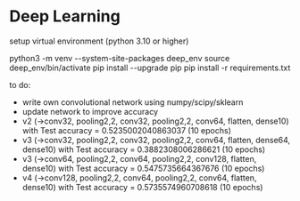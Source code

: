 # Deep Learning
setup virtual environment (python 3.10 or higher)

python3 -m venv --system-site-packages deep_env
source deep_env/bin/activate
pip install --upgrade pip
pip install -r requirements.txt



to do:
- write own convolutional network using numpy/scipy/sklearn
- update network to improve accuracy
- v2 (->conv32, pooling2,2, conv32, pooling2,2, conv64, flatten, dense10) with Test accuracy = 0.5235002040863037 (10 epochs)
- v3 (->conv32, pooling2,2, conv32, pooling2,2, conv64, flatten, dense64, dense10) with Test accuracy = 0.3882308006286621 (10 epochs)
- v3 (->conv64, pooling2,2, conv64, pooling2,2, conv128, flatten, dense10) with Test accuracy = 0.5475735664367676 (10 epochs)
- v4 (->conv128, pooling2,2, conv64, pooling2,2, conv64, flatten, dense10) with Test accuracy = 0.5735574960708618 (10 epochs)
